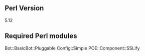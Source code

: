 Perl Version
------------
5.12

Required Perl modules
---------------------
Bot::BasicBot::Pluggable
Config::Simple
POE::Component::SSLify

